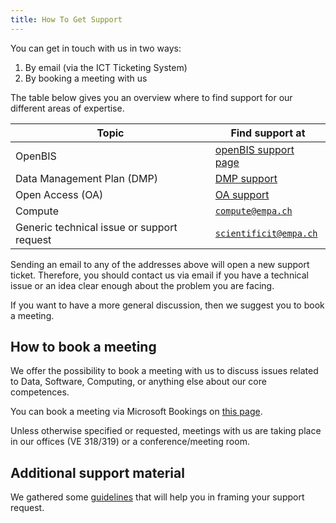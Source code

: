 ```yaml
---
title: How To Get Support
---
```


You can get in touch with us in two ways:

1. By email (via the ICT Ticketing System)
2. By booking a meeting with us

The table below gives you an overview where to find support for our different areas of expertise.

| Topic                                      | Find support at                                                         |
| ------------------------------------------ | ----------------------------------------------------------------------- |
| OpenBIS                                    | [openBIS support page](/docs/rdm/openbis/support)                       |
| Data Management Plan (DMP)                 | [DMP support](/docs/rdm/data_management_plan#dmp-templates-and-support) |
| Open Access (OA)                           | [OA support](/docs/rdm/open_access#support)                             |
| Compute                                    | [`compute@empa.ch`](mailto:compute@empa.ch)                             |
| Generic technical issue or support request | [`scientificit@empa.ch`](mailto:scientificit@empa.ch)                   |

Sending an email to any of the addresses above will open a new support ticket.
Therefore, you should contact us via email if you have a technical issue or an idea clear enough about the problem you are facing.

If you want to have a more general discussion, then we suggest you to book a meeting.

## How to book a meeting

We offer the possibility to book a meeting with us to discuss issues related to Data, Software, Computing, or anything else about our core competences.

You can book a meeting via Microsoft Bookings on [this page](https://outlook.office365.com/book/ScientificITSupport@empa.ch/).

Unless otherwise specified or requested, meetings with us are taking place in our offices (VE 318/319) or a conference/meeting room.

## Additional support material

We gathered some [guidelines](/support/guidelines) that will help you in framing your support request.
